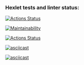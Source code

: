 ### Hexlet tests and linter status:
[![Actions Status](https://github.com/LiliyaSamigullina/python-project-lvl1/workflows/hexlet-check/badge.svg)](https://github.com/LiliyaSamigullina/python-project-lvl1/actions)

[![Maintainability](https://api.codeclimate.com/v1/badges/a99a88d28ad37a79dbf6/maintainability)](https://codeclimate.com/github/LiliyaSamigullina/python-project-lvl1)

[![Actions Status](https://github.com/LiliyaSamigullina/python-project-lvl1/workflows/run-linter/badge.svg)](https://github.com/LiliyaSamigullina/python-project-lvl1/actions)

[![asciicast](https://asciinema.org/a/MTR1NIZKmqfyupYxQ47kpJnaj.svg)](https://asciinema.org/a/MTR1NIZKmqfyupYxQ47kpJnaj)

[![asciicast](https://asciinema.org/a/wR1z65mmIjBe81cq28AChoqUJ.svg)](https://asciinema.org/a/wR1z65mmIjBe81cq28AChoqUJ)
